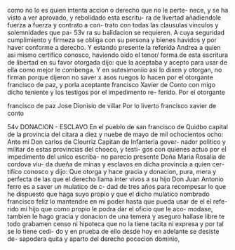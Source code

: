 como no lo es quien intenta accion o derecho que no le perte-
nece, y se ha visto a ver aprovado, y rebolidado esta escritu-
ra de livertad añadiendole fuerza a fuerza y contrato a con-
trato con todas las clausulas vinculos y solemnidades que pa-
53v ra su balidacion se requieren. A cuya seguridad cumplimiento
y firmeza se obliga con su persona y bienes havidos y por haver
conforme a derecho. Y estando presente la referida Andrea
a quien asi mismo certifico conosco, haviendo oido el tenor/
forma de esta escritura de libertad en su favor otorgada
dijo: que la aceptaba y acepto para usar de ella como mejor
le combenga. Y en sutesimoniio asi lo dixen y otorgan, no firman
porque dijeron no saver x asos ruegos lo hacen por el otorgante
francisco de paz, y porla aceptante francisco Xavier de Conto
con migo dicho teniente y los testigos por el impedimento re-
ferido. Por el otorgante

francisco de paz
Jose Dionisio de villar
Por lo liverto
francisco xavier de conto

54v
DONACION - ESCLAVO
En el pueblo de san francisco de Quidbo capital de la provincia
del citara a diez y nuebe de mayo de mil ochocientos ocho:
Ante mi Don carlos de Clourriz Capitan de Infanteria gover-
nador politico y militar de estas provincias del choeco, y testi-
gos con quienes actuo por el impedimento del unico escriba-
no parecio presente Doña Maria Rosalia de cordova viu-
da dueña de minas y esclavos en dicha provincia a quien cer-
tifico conosco y dijo: Que otorga y hace gracia y donacion,
pura, mera y perfecta de las que el derecho llama inter vivos
a su hijo Don Juan Antonio ferro es a saver un mulatico de c-
dad de tres años para recompesar lo que he dispuesto que haga
suyo propio y que el dicho mulatico nombrado francisco feliz
lo mantendre en mi poder hasta que pueda usar de el el refe-
rido mi hijo que como propio le podra dar el oficio que le aco-
modase, tambien le hago gracia y donacion de una temera y
aseguro hallase libre te todo grabamen censo ni hipoteca
que no la tiene tacita ni expresa y por tal se lo tiene cedi-
do y en prueba de ello desde hoy en adelante se desiste de-
sapodera quita y aparto del derecho pocecion dominio,